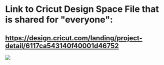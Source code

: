 # Link to Cricut Design Space File that is shared for "everyone":

## https://design.cricut.com/landing/project-detail/6117ca543140f40001d46752

<img src="https://github.com/GadgetAngel/Cricut_Voron_Logos/blob/main/images/Cricut_Voron2.4Logo_BackPanel_1Layer.png?raw=true" />
